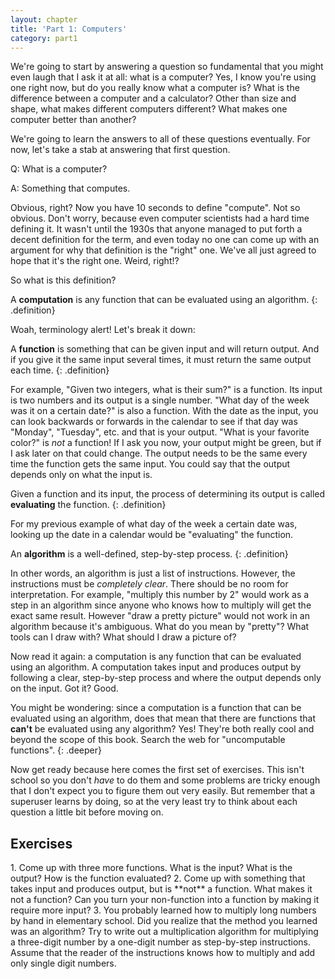 ```yaml
---
layout: chapter
title: 'Part 1: Computers'
category: part1
---
```


We're going to start by answering a question so fundamental that you might even
laugh that I ask it at all: what is a computer? Yes, I know you're using one
right now, but do you really know what a computer is? What is the difference
between a computer and a calculator? Other than size and shape, what makes
different computers different?  What makes one computer better than another?

We're going to learn the answers to all of these questions eventually. For now,
let's take a stab at answering that first question.

Q: What is a computer?

A: Something that computes.

Obvious, right? Now you have 10 seconds to define "compute". Not so obvious.
Don't worry, because even computer scientists had a hard time defining it. It
wasn't until the 1930s that anyone managed to put forth a decent definition for
the term, and even today no one can come up with an argument for why that
definition is the "right" one. We've all just agreed to hope that it's the
right one. Weird, right!?

So what is this definition?

A **computation** is any function that can be evaluated using an
algorithm.
{: .definition}

Woah, terminology alert! Let's break it down:

A **function** is something that can be given input and will
return output. And if you give it the same input several times, it must return
the same output each time.
{: .definition}

For example, "Given two integers, what is their sum?" is a function. Its input
is two numbers and its output is a single number. "What day of the week was it
on a certain date?" is also a function. With the date as the input, you can
look backwards or forwards in the calendar to see if that day was "Monday",
"Tuesday", etc. and that is your output. "What is your favorite color?" is
_not_ a function! If I ask you now, your output might be green, but if I ask
later on that could change. The output needs to be the same every time the
function gets the same input. You could say that the output depends only on
what the input is.

Given a function and its input, the process of determining its output is called
**evaluating** the function.
{: .definition}

For my previous example of what day of the week a certain date was, looking up
the date in a calendar would be "evaluating" the function.

An **algorithm** is a well-defined, step-by-step process.
{: .definition}

In other words, an algorithm is just a list of instructions. However, the
instructions must be _completely clear_. There should be no room for
interpretation. For example, "multiply this number by 2" would work as a step
in an algorithm since anyone who knows how to multiply will get the exact same
result. However "draw a pretty picture" would not work in an algorithm because
it's ambiguous. What do you mean by "pretty"? What tools can I draw with? What
should I draw a picture of?

Now read it again: a computation is any function that can be evaluated using an
algorithm. A computation takes input and produces output by following a clear,
step-by-step process and where the output depends only on the input. Got it?
Good.

You might be wondering: since a computation is a function that can be evaluated
using an algorithm, does that mean that there are functions that
**can't** be evaluated using any algorithm? Yes! They're both
really cool and beyond the scope of this book. Search the web for "uncomputable
functions".
{: .deeper}

Now get ready because here comes the first set of exercises. This isn't school
so you don't _have_ to do them and some problems are tricky enough that I don't
expect you to figure them out very easily. But remember that a superuser learns
by doing, so at the very least try to think about each question a little bit
before moving on.

## Exercises ##

<div class="exercise">
1. Come up with three more functions. What is the input? What is the output? How
   is the function evaluated?
2. Come up with something that takes input and produces output, but is **not** a
   function. What makes it not a function? Can you turn your non-function into a
   function by making it require more input?
3. You probably learned how to multiply long numbers by hand in elementary
   school. Did you realize that the method you learned was an algorithm? Try to
   write out a multiplication algorithm for multiplying a three-digit number by
   a one-digit number as step-by-step instructions. Assume that the reader of
   the instructions knows how to multiply and add only single digit numbers.
</div>
